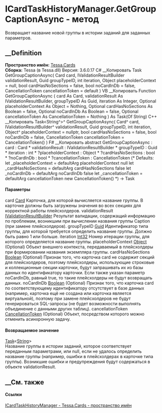 # ICardTaskHistoryManager.GetGroupCaptionAsync - метод
Возвращает название новой группы в истории заданий для заданных параметров.
##  __Definition
 **Пространство имён:** [Tessa.Cards](N_Tessa_Cards.htm)  
 **Сборка:** Tessa (в Tessa.dll) Версия: 3.6.0.17
C# __Копировать
     Task<string> GetGroupCaptionAsync(
    	Card card,
    	IValidationResultBuilder validationResult,
    	Guid groupTypeID,
    	int iteration,
    	Object placeholderContext = null,
    	bool cardHasNoSections = false,
    	bool noCardInDb = false,
    	CancellationToken cancellationToken = default
    )
VB __Копировать
     Function GetGroupCaptionAsync ( 
    	card As Card,
    	validationResult As IValidationResultBuilder,
    	groupTypeID As Guid,
    	iteration As Integer,
    	Optional placeholderContext As Object = Nothing,
    	Optional cardHasNoSections As Boolean = false,
    	Optional noCardInDb As Boolean = false,
    	Optional cancellationToken As CancellationToken = Nothing
    ) As Task(Of String)
C++ __Копировать
    Task<String^>^ GetGroupCaptionAsync(
    	Card^ card, 
    	IValidationResultBuilder^ validationResult, 
    	Guid groupTypeID, 
    	int iteration, 
    	Object^ placeholderContext = nullptr, 
    	bool cardHasNoSections = false, 
    	bool noCardInDb = false, 
    	CancellationToken cancellationToken = CancellationToken()
    )
F# __Копировать
     abstract GetGroupCaptionAsync : 
            card : Card * 
            validationResult : IValidationResultBuilder * 
            groupTypeID : Guid * 
            iteration : int * 
            ?placeholderContext : Object * 
            ?cardHasNoSections : bool * 
            ?noCardInDb : bool * 
            ?cancellationToken : CancellationToken 
    (* Defaults:
            let _placeholderContext = defaultArg placeholderContext null
            let _cardHasNoSections = defaultArg cardHasNoSections false
            let _noCardInDb = defaultArg noCardInDb false
            let _cancellationToken = defaultArg cancellationToken new CancellationToken()
    *)
    -> Task<string> 
#### Параметры
card [Card](T_Tessa_Cards_Card.htm)
     Карточка, для которой вычисляется название группы. В карточке должны быть загружены значения во всех секциях для корректной работы плейсхолдеров. 
validationResult
[IValidationResultBuilder](T_Tessa_Platform_Validation_IValidationResultBuilder.htm)
     Результат валидации, содержащий информацию по проблемам, возникшим при вычислении названия группы Caption (при замене плейсхолдеров). 
groupTypeID [Guid](https://learn.microsoft.com/dotnet/api/system.guid)
    Идентификатор типа группы, для которой требуется определить название группы. Должно быть равно 1 или больше.
iteration [Int32](https://learn.microsoft.com/dotnet/api/system.int32)
    Номер итерации группы, для которого определяется название группы.
placeholderContext
[Object](https://learn.microsoft.com/dotnet/api/system.object) (Optional)
     Объект внешнего контекста, передаваемый в плейсхолдеры при формировании названия экземпляра группы. 
cardHasNoSections
[Boolean](https://learn.microsoft.com/dotnet/api/system.boolean) (Optional)
     Признак того, что карточка card не содержит секций для плейсхолдеров, поэтому плейсхолдеры, использующие строковые и коллекционные секции карточки, будут запрашивать их из базы данных по идентификатору карточки. Если также указан параметр noCardInDb, равный true, то такие плейсхолдеры не будут возвращать данных. 
noCardInDb [Boolean](https://learn.microsoft.com/dotnet/api/system.boolean)
(Optional)
     Признак того, что карточка card по соответствующему идентификатору отсутствует в базе данных (например, карточка ещё не создана или карточка является виртуальной), поэтому при замене плейсхолдеров не будут генерироваться SQL-запросы (не будет возможности выполнять объединение с данными других таблиц). 
cancellationToken
[CancellationToken](https://learn.microsoft.com/dotnet/api/system.threading.cancellationtoken)
(Optional)
    Объект, посредством которого можно отменить асинхронную задачу.
#### Возвращаемое значение
[Task](https://learn.microsoft.com/dotnet/api/system.threading.tasks.task-1)<[String](https://learn.microsoft.com/dotnet/api/system.string)>  
Название группы в истории заданий, которое соответствует переданным
параметрами, или null, если не удалось определить название группы (например,
ошибки в плейсхолдерах в карточке типа группы). Возникшие ошибки и
предупреждения будут содержаться в объекте validationResult.
## __См. также
#### Ссылки
[ICardTaskHistoryManager - ](T_Tessa_Cards_ICardTaskHistoryManager.htm)
[Tessa.Cards - пространство имён](N_Tessa_Cards.htm)
